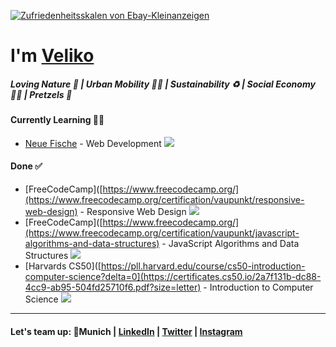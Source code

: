 [![Zufriedenheitsskalen von Ebay-Kleinanzeigen](https://user-images.githubusercontent.com/119793693/236852963-8280a650-30ff-4561-a20f-1514de2bfb1c.png)](#)

# I'm [Veliko](https://personal-website-vaupunkt.vercel.app/)
##### Loving Nature 🌳 | Urban Mobility 🚴‍♂️ | Sustainability ♻️ | Social Economy ✌🏼 | Pretzels 🥨

#### Currently Learning 🧑‍🎓
- [Neue Fische](https://www.neuefische.de/) - Web Development [![](https://geps.dev/progress/58)](#)

#### Done ✅
- [FreeCodeCamp]([https://www.freecodecamp.org/](https://www.freecodecamp.org/certification/vaupunkt/responsive-web-design) - Responsive Web Design [![](https://geps.dev/progress/100)](#)
- [FreeCodeCamp]([https://www.freecodecamp.org/](https://www.freecodecamp.org/certification/vaupunkt/javascript-algorithms-and-data-structures) - JavaScript Algorithms and Data Structures [![](https://geps.dev/progress/100)](#)
- [Harvards CS50]([https://pll.harvard.edu/course/cs50-introduction-computer-science?delta=0](https://certificates.cs50.io/2a7f131b-dc88-4cc9-ab95-504fd25710f6.pdf?size=letter) - Introduction to Computer Science [![](https://geps.dev/progress/100)](#)
---
#### Let's team up: 📍Munich | [LinkedIn](https://www.linkedin.com/in/velikokardziev) | [Twitter](https://twitter.com/vaupunkt) | [Instagram](https://www.instagram.com/vaupunkt)
